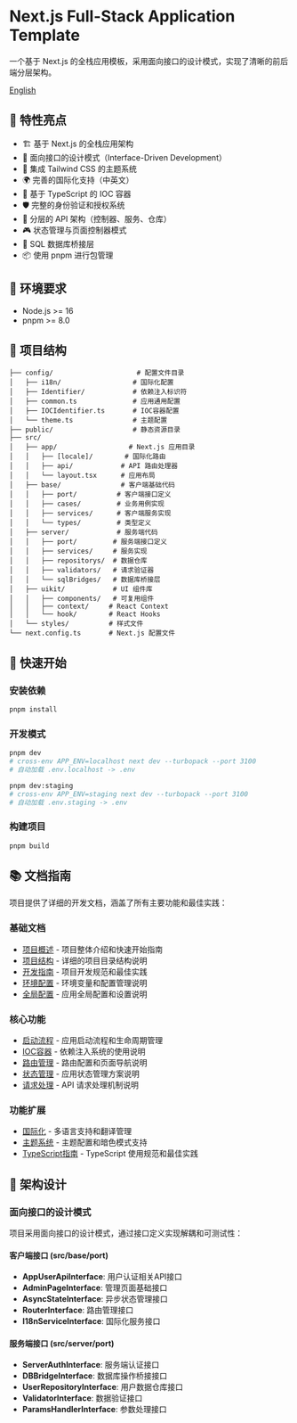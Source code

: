 # Next.js Full-Stack Application Template

一个基于 Next.js 的全栈应用模板，采用面向接口的设计模式，实现了清晰的前后端分层架构。

[English](./README.en.md)

## 🌟 特性亮点

- 🏗️ 基于 Next.js 的全栈应用架构
- 🔌 面向接口的设计模式（Interface-Driven Development）
- 🎨 集成 Tailwind CSS 的主题系统
- 🌍 完善的国际化支持（中英文）
- 🔄 基于 TypeScript 的 IOC 容器
- 🛡️ 完整的身份验证和授权系统
- 📡 分层的 API 架构（控制器、服务、仓库）
- 🎮 状态管理与页面控制器模式
- 🔗 SQL 数据库桥接层
- 📦 使用 pnpm 进行包管理

## 🔧 环境要求

- Node.js >= 16
- pnpm >= 8.0

## 📁 项目结构

```tree
├── config/                     # 配置文件目录
│   ├── i18n/                  # 国际化配置
│   ├── Identifier/            # 依赖注入标识符
│   ├── common.ts              # 应用通用配置
│   ├── IOCIdentifier.ts       # IOC容器配置
│   └── theme.ts               # 主题配置
├── public/                    # 静态资源目录
├── src/
│   ├── app/                  # Next.js 应用目录
│   │   ├── [locale]/        # 国际化路由
│   │   ├── api/            # API 路由处理器
│   │   └── layout.tsx      # 应用布局
│   ├── base/               # 客户端基础代码
│   │   ├── port/          # 客户端接口定义
│   │   ├── cases/         # 业务用例实现
│   │   ├── services/      # 客户端服务实现
│   │   └── types/         # 类型定义
│   ├── server/            # 服务端代码
│   │   ├── port/         # 服务端接口定义
│   │   ├── services/     # 服务实现
│   │   ├── repositorys/  # 数据仓库
│   │   ├── validators/   # 请求验证器
│   │   └── sqlBridges/   # 数据库桥接层
│   ├── uikit/            # UI 组件库
│   │   ├── components/   # 可复用组件
│   │   ├── context/     # React Context
│   │   └── hook/        # React Hooks
│   └── styles/          # 样式文件
└── next.config.ts       # Next.js 配置文件
```

## 🚀 快速开始

### 安装依赖

```bash
pnpm install
```

### 开发模式

```bash
pnpm dev
# cross-env APP_ENV=localhost next dev --turbopack --port 3100
# 自动加载 .env.localhost -> .env

pnpm dev:staging
# cross-env APP_ENV=staging next dev --turbopack --port 3100
# 自动加载 .env.staging -> .env
```

### 构建项目

```bash
pnpm build
```

## 📚 文档指南

项目提供了详细的开发文档，涵盖了所有主要功能和最佳实践：

### 基础文档

- [项目概述](./docs/zh/index.md) - 项目整体介绍和快速开始指南
- [项目结构](./docs/zh/project-structure.md) - 详细的项目目录结构说明
- [开发指南](./docs/zh/development-guide.md) - 项目开发规范和最佳实践
- [环境配置](./docs/zh/env.md) - 环境变量和配置管理说明
- [全局配置](./docs/zh/global.md) - 应用全局配置和设置说明

### 核心功能

- [启动流程](./docs/zh/bootstrap.md) - 应用启动流程和生命周期管理
- [IOC容器](./docs/zh/ioc.md) - 依赖注入系统的使用说明
- [路由管理](./docs/zh/router.md) - 路由配置和页面导航说明
- [状态管理](./docs/zh/store.md) - 应用状态管理方案说明
- [请求处理](./docs/zh/request.md) - API 请求处理机制说明

### 功能扩展

- [国际化](./docs/zh/i18n.md) - 多语言支持和翻译管理
- [主题系统](./docs/zh/theme.md) - 主题配置和暗色模式支持
- [TypeScript指南](./docs/zh/typescript-guide.md) - TypeScript 使用规范和最佳实践

## 🔨 架构设计

### 面向接口的设计模式

项目采用面向接口的设计模式，通过接口定义实现解耦和可测试性：

#### 客户端接口 (src/base/port)

- **AppUserApiInterface**: 用户认证相关API接口
- **AdminPageInterface**: 管理页面基础接口
- **AsyncStateInterface**: 异步状态管理接口
- **RouterInterface**: 路由管理接口
- **I18nServiceInterface**: 国际化服务接口

#### 服务端接口 (src/server/port)

- **ServerAuthInterface**: 服务端认证接口
- **DBBridgeInterface**: 数据库操作桥接接口
- **UserRepositoryInterface**: 用户数据仓库接口
- **ValidatorInterface**: 数据验证接口
- **ParamsHandlerInterface**: 参数处理接口
